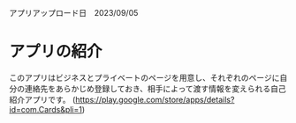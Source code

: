 アプリアップロード日　2023/09/05
# アプリの紹介
このアプリはビジネスとプライベートのページを用意し、それぞれのページに自分の連絡先をあらかじめ登録しておき、相手によって渡す情報を変えられる自己紹介アプリです。
(https://play.google.com/store/apps/details?id=com.Cards&pli=1)


